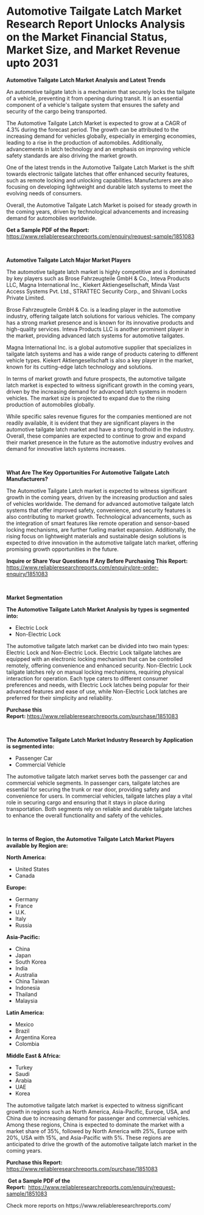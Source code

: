 <p><h1>Automotive Tailgate Latch Market Research Report Unlocks Analysis on the Market Financial Status, Market Size, and Market Revenue upto 2031</h1></p><p><strong>Automotive Tailgate Latch Market Analysis and Latest Trends</strong></p>
<p><p>An automotive tailgate latch is a mechanism that securely locks the tailgate of a vehicle, preventing it from opening during transit. It is an essential component of a vehicle's tailgate system that ensures the safety and security of the cargo being transported.</p><p>The Automotive Tailgate Latch Market is expected to grow at a CAGR of 4.3% during the forecast period. The growth can be attributed to the increasing demand for vehicles globally, especially in emerging economies, leading to a rise in the production of automobiles. Additionally, advancements in latch technology and an emphasis on improving vehicle safety standards are also driving the market growth.</p><p>One of the latest trends in the Automotive Tailgate Latch Market is the shift towards electronic tailgate latches that offer enhanced security features, such as remote locking and unlocking capabilities. Manufacturers are also focusing on developing lightweight and durable latch systems to meet the evolving needs of consumers.</p><p>Overall, the Automotive Tailgate Latch Market is poised for steady growth in the coming years, driven by technological advancements and increasing demand for automobiles worldwide.</p></p>
<p><strong>Get a Sample PDF of the Report:&nbsp;</strong> <a href="https://www.reliableresearchreports.com/enquiry/request-sample/1851083">https://www.reliableresearchreports.com/enquiry/request-sample/1851083</a></p>
<p>&nbsp;</p>
<p><strong>Automotive Tailgate Latch Major Market Players</strong></p>
<p><p>The automotive tailgate latch market is highly competitive and is dominated by key players such as Brose Fahrzeugteile GmbH & Co., Inteva Products LLC, Magna International Inc., Kiekert Aktiengesellschaft, Minda Vast Access Systems Pvt. Ltd., STRATTEC Security Corp., and Shivani Locks Private Limited. </p><p>Brose Fahrzeugteile GmbH & Co. is a leading player in the automotive industry, offering tailgate latch solutions for various vehicles. The company has a strong market presence and is known for its innovative products and high-quality services. Inteva Products LLC is another prominent player in the market, providing advanced latch systems for automotive tailgates. </p><p>Magna International Inc. is a global automotive supplier that specializes in tailgate latch systems and has a wide range of products catering to different vehicle types. Kiekert Aktiengesellschaft is also a key player in the market, known for its cutting-edge latch technology and solutions. </p><p>In terms of market growth and future prospects, the automotive tailgate latch market is expected to witness significant growth in the coming years, driven by the increasing demand for advanced latch systems in modern vehicles. The market size is projected to expand due to the rising production of automobiles globally.</p><p>While specific sales revenue figures for the companies mentioned are not readily available, it is evident that they are significant players in the automotive tailgate latch market and have a strong foothold in the industry. Overall, these companies are expected to continue to grow and expand their market presence in the future as the automotive industry evolves and demand for innovative latch systems increases.</p></p>
<p>&nbsp;</p>
<p><strong>What Are The Key Opportunities For Automotive Tailgate Latch Manufacturers?</strong></p>
<p><p>The Automotive Tailgate Latch market is expected to witness significant growth in the coming years, driven by the increasing production and sales of vehicles worldwide. The demand for advanced automotive tailgate latch systems that offer improved safety, convenience, and security features is also contributing to market growth. Technological advancements, such as the integration of smart features like remote operation and sensor-based locking mechanisms, are further fueling market expansion. Additionally, the rising focus on lightweight materials and sustainable design solutions is expected to drive innovation in the automotive tailgate latch market, offering promising growth opportunities in the future.</p></p>
<p><strong>Inquire or Share Your Questions If Any Before Purchasing This Report:</strong> <a href="https://www.reliableresearchreports.com/enquiry/pre-order-enquiry/1851083">https://www.reliableresearchreports.com/enquiry/pre-order-enquiry/1851083</a></p>
<p>&nbsp;</p>
<p><strong>Market Segmentation</strong></p>
<p><strong>The Automotive Tailgate Latch Market Analysis by types is segmented into:</strong></p>
<p><ul><li>Electric Lock</li><li>Non-Electric Lock</li></ul></p>
<p><p>The automotive tailgate latch market can be divided into two main types: Electric Lock and Non-Electric Lock. Electric Lock tailgate latches are equipped with an electronic locking mechanism that can be controlled remotely, offering convenience and enhanced security. Non-Electric Lock tailgate latches rely on manual locking mechanisms, requiring physical interaction for operation. Each type caters to different consumer preferences and needs, with Electric Lock latches being popular for their advanced features and ease of use, while Non-Electric Lock latches are preferred for their simplicity and reliability.</p></p>
<p><strong>Purchase this Report:&nbsp;</strong><a href="https://www.reliableresearchreports.com/purchase/1851083">https://www.reliableresearchreports.com/purchase/1851083</a></p>
<p>&nbsp;</p>
<p><strong>The Automotive Tailgate Latch Market Industry Research by Application is segmented into:</strong></p>
<p><ul><li>Passenger Car</li><li>Commercial Vehicle</li></ul></p>
<p><p>The automotive tailgate latch market serves both the passenger car and commercial vehicle segments. In passenger cars, tailgate latches are essential for securing the trunk or rear door, providing safety and convenience for users. In commercial vehicles, tailgate latches play a vital role in securing cargo and ensuring that it stays in place during transportation. Both segments rely on reliable and durable tailgate latches to enhance the overall functionality and safety of the vehicles.</p></p>
<p>&nbsp;</p>
<p><strong>In terms of Region, the Automotive Tailgate Latch Market Players available by Region are:</strong></p>
<p>
    <p> <strong> North America: </strong>
        <ul>
            <li>United States</li>
            <li>Canada</li>
        </ul>
        </p> 
    <p> <strong> Europe: </strong>
        <ul>
            <li>Germany</li>
            <li>France</li>
            <li>U.K.</li>
            <li>Italy</li>
            <li>Russia</li>
        </ul>
        </p> 
    <p> <strong> Asia-Pacific: </strong>
        <ul>
            <li>China</li>
            <li>Japan</li>
            <li>South Korea</li>
            <li>India</li>
            <li>Australia</li>
            <li>China Taiwan</li>
            <li>Indonesia</li>
            <li>Thailand</li>
            <li>Malaysia</li>
        </ul>
        </p> 
    <p> <strong> Latin America: </strong>
        <ul>
            <li>Mexico</li>
            <li>Brazil</li>
            <li>Argentina Korea</li>
            <li>Colombia</li>
        </ul>
        </p> 
    <p> <strong> Middle East & Africa: </strong>
        <ul>
            <li>Turkey</li>
            <li>Saudi</li>
            <li>Arabia</li>
            <li>UAE</li>
            <li>Korea</li>
        </ul>
    </p>
    </p>
<p><p>The automotive tailgate latch market is expected to witness significant growth in regions such as North America, Asia-Pacific, Europe, USA, and China due to increasing demand for passenger and commercial vehicles. Among these regions, China is expected to dominate the market with a market share of 35%, followed by North America with 25%, Europe with 20%, USA with 15%, and Asia-Pacific with 5%. These regions are anticipated to drive the growth of the automotive tailgate latch market in the coming years.</p></p>
<p><strong>Purchase this Report: </strong><a href="https://www.reliableresearchreports.com/purchase/1851083">https://www.reliableresearchreports.com/purchase/1851083</a></p>
<p>&nbsp;<strong>Get a Sample PDF of the Report:&nbsp;&nbsp;</strong><a href="https://www.reliableresearchreports.com/enquiry/request-sample/1851083">https://www.reliableresearchreports.com/enquiry/request-sample/1851083</a></p>
<p><strong></strong></p>
<p>Check more reports on https://www.reliableresearchreports.com/</p>